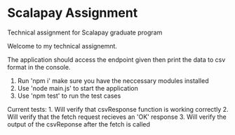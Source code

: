 # Scalapay Assignment
Technical assignment for Scalapay graduate program

Welcome to my technical assignemnt.

The application should access the endpoint given then print the data to csv format in the console.

 1. Run 'npm i' make sure you have the neccessary modules installed
 2. Use 'node main.js' to start the application
 3. Use 'npm test' to run the test cases

Current tests:
    1. Will verify that csvResponse function is working correctly
    2. Will verify that the fetch request recieves an 'OK' response
    3. Will verify the output of the csvReponse after the fetch is called





    
        

